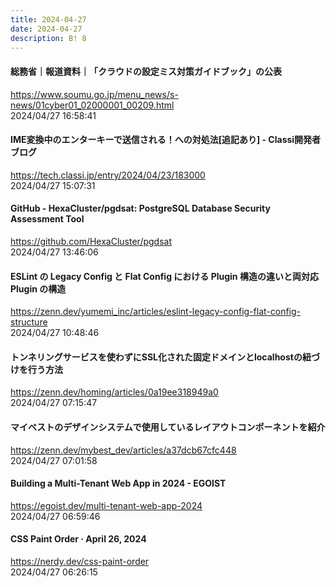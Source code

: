 ```yaml
---
title: 2024-04-27
date: 2024-04-27
description: B! 8
---
```


#### 総務省｜報道資料｜「クラウドの設定ミス対策ガイドブック」の公表
https://www.soumu.go.jp/menu_news/s-news/01cyber01_02000001_00209.html<br>
2024/04/27 16:58:41<br>


#### IME変換中のエンターキーで送信される！への対処法[追記あり] - Classi開発者ブログ
https://tech.classi.jp/entry/2024/04/23/183000<br>
2024/04/27 15:07:31<br>


#### GitHub - HexaCluster/pgdsat: PostgreSQL Database Security Assessment Tool
https://github.com/HexaCluster/pgdsat<br>
2024/04/27 13:46:06<br>


#### ESLint の Legacy Config と Flat Config における Plugin 構造の違いと両対応 Plugin の構造
https://zenn.dev/yumemi_inc/articles/eslint-legacy-config-flat-config-structure<br>
2024/04/27 10:48:46<br>


#### トンネリングサービスを使わずにSSL化された固定ドメインとlocalhostの紐づけを行う方法
https://zenn.dev/homing/articles/0a19ee318949a0<br>
2024/04/27 07:15:47<br>


#### マイベストのデザインシステムで使用しているレイアウトコンポーネントを紹介
https://zenn.dev/mybest_dev/articles/a37dcb67cfc448<br>
2024/04/27 07:01:58<br>


#### Building a Multi-Tenant Web App in 2024 - EGOIST
https://egoist.dev/multi-tenant-web-app-2024<br>
2024/04/27 06:59:46<br>


#### CSS Paint Order · April 26, 2024
https://nerdy.dev/css-paint-order<br>
2024/04/27 06:26:15<br>


